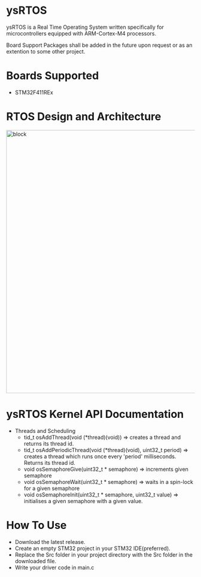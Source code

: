# ysRTOS
 ysRTOS is a Real Time Operating System written specifically for microcontrollers equipped with ARM-Cortex-M4 processors.
 
 Board Support Packages shall be added in the future upon request or as an extention to some other project.

# Boards Supported
 + STM32F411REx

# RTOS Design and Architecture
 <img width="701" alt="block" src="https://user-images.githubusercontent.com/37622719/225209069-dfd4d340-ec9f-4a02-9e83-299d854d40e7.png">

# ysRTOS Kernel API Documentation
 + Threads and Scheduling
   + tid_t osAddThread(void (*thread)(void)) => creates a thread and returns its thread id.
   + tid_t osAddPeriodicThread(void (*thread)(void), uint32_t period) => creates a thread which runs once every 'period' milliseconds. Returns its thread id.
   + void osSemaphoreGive(uint32_t * semaphore) => increments given semaphore
   + void osSemaphoreWait(uint32_t * semaphore) => waits in a spin-lock for a given semaphore
   + void osSemaphoreInit(uint32_t * semaphore, uint32_t value) => initialises a given semaphore with a given value.
   
# How To Use
   + Download the latest release.
   + Create an empty STM32 project in your STM32 IDE(preferred).
   + Replace the Src folder in your project directory with the Src folder in the downloaded file.
   + Write your driver code in main.c

